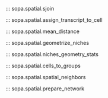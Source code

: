 ::: sopa.spatial.sjoin

::: sopa.spatial.assign_transcript_to_cell

::: sopa.spatial.mean_distance

::: sopa.spatial.geometrize_niches

::: sopa.spatial.niches_geometry_stats

::: sopa.spatial.cells_to_groups

::: sopa.spatial.spatial_neighbors

::: sopa.spatial.prepare_network
